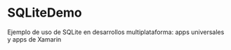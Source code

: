 # SQLiteDemo
Ejemplo de uso de SQLite en desarrollos multiplataforma: apps universales y apps de Xamarin

